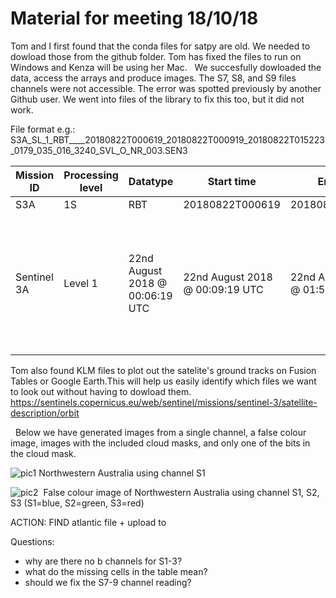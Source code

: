  
# Material for meeting 18/10/18

Tom and I first found that the conda files for satpy are old. We needed to dowload those from the github folder. Tom has fixed the files to run on Windows and Kenza will be using her Mac. 
 
We succesfully dowloaded the data, access the arrays and produce images. The S7, S8, and S9 files channels were not accessible. The error was spotted previously by another Github user. We went into files of the library to fix this too, but it did not work. 

File format e.g.: 
S3A_SL_1_RBT____20180822T000619_20180822T000919_20180822T015223_0179_035_016_3240_SVL_O_NR_003.SEN3

Mission ID | Processing level | Datatype | Start time | End time | Creation time | Duration | Cycle | Relative orbit| Frame | Center | Mode | Timeliness | Collection 
---------- | ---------------- | -------- | ---------- | ---------| ------------- | -------- | ----- | --------------| ----- | ------ | ---- | ---------- | ------------
S3A | 1S | RBT |20180822T000619 | 20180822T000919| 20180822T015223 | 0179 | 035 | 016 | 3240 | SVL | O | NR | 003
Sentinel 3A | Level 1 | 22nd August 2018 @ 00:06:19 UTC | 22nd August 2018 @ 00:09:19 UTC| 22nd August 2018 @ 01:52:23 UTC | 179s | 35 multiples of 385 orbits (385 orbits are completed before the ground tracks are repeated) | 35th orbits in cycle | 16 | Svalbard processing center |  

Tom also found KLM files to plot out the satelite's ground tracks on Fusion Tables or Google Earth.This will help us easily identify which files we want to look out without having to dowload them. 
https://sentinels.copernicus.eu/web/sentinel/missions/sentinel-3/satellite-description/orbit

 
Below we have generated images from a single channel, a false colour image, images with the included cloud masks, and only one of the bits in the cloud mask.

![pic1](/Images/S1_n.png)
Northwestern Australia using channel S1

![pic2](/Images/northeraustralia_falsecolour.png)
 False colour image of Northwestern Australia using channel S1, S2, S3 (S1=blue, S2=green, S3=red)
 
ACTION: FIND atlantic file + upload to 

Questions:
- why are there no b channels for S1-3?
- what do the missing cells in the table mean? 
- should we fix the S7-9 channel reading?

